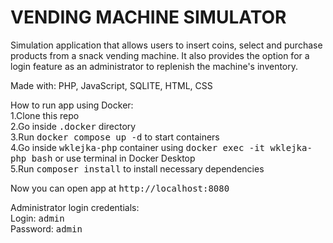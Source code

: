 # VENDING MACHINE SIMULATOR


Simulation application that allows users to insert coins, select and purchase products from a snack vending machine. It also provides the option for a login feature as an administrator to replenish the machine's inventory.

Made with: PHP, JavaScript, SQLITE, HTML, CSS

How to run app using Docker: \
1.Clone this repo \
2.Go inside <kbd>.docker</kbd> directory \
3.Run <kbd>docker compose up -d</kbd> to start containers \
4.Go inside <kbd>wklejka-php</kbd> container using <kbd>docker exec -it wklejka-php bash</kbd> or use terminal in Docker Desktop \
5.Run <kbd>composer install</kbd> to install necessary dependencies 

Now you can open app at <kbd>http://localhost:8080</kbd>

Administrator login credentials: \
Login: <kbd>admin</kbd> \
Password: <kbd>admin</kbd>
